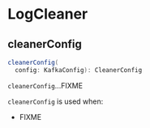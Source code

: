 # LogCleaner

## <span id="cleanerConfig"> cleanerConfig

```scala
cleanerConfig(
  config: KafkaConfig): CleanerConfig
```

`cleanerConfig`...FIXME

`cleanerConfig` is used when:

* FIXME
